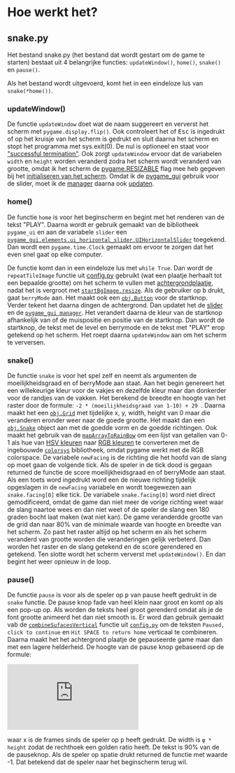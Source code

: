 # Hoe werkt het?

## snake.py
Het bestand snake.py (het bestand dat wordt gestart om de game te starten) bestaat uit 4 belangrijke functies: `updateWindow()`, `home()`, `snake()` en `pause()`.

Als het bestand wordt uitgevoerd, komt het in een eindeloze lus van `snake(*home())`.

### updateWindow()
De functie `updateWindow` doet wat de naam suggereert en ververst het scherm met `pygame.display.flip()`. Ook controleert het of <kbd>Esc</kbd> is ingedrukt of op het kruisje van het scherm is gedrukt en sluit daarna het scherm en stopt het programma met sys.exit(0). De nul is optioneel en staat voor ["successful termination"](https://docs.python.org/3/library/sys.html#sys.exit). Ook zorgt `updateWindow` ervoor dat de variabelen `width` en `height` worden veranderd zodra het scherm wordt veranderd van grootte, omdat ik het scherm de [pygame.RESIZABLE](http://www.pygame.org/docs/ref/display.html#pygame.display.set_mode) flag mee heb gegeven bij het [initialiseren van het scherm](https://github.com/Wouterr0/Snake/blob/master/snake.py#L35). Omdat ik de [pygame_gui](https://github.com/MyreMylar/pygame_gui) gebruik voor de slider, moet ik de [manager](https://pygame-gui.readthedocs.io/en/latest/pygame_gui.html#pygame_gui.ui_manager.UIManager) daarna ook [updaten](https://pygame-gui.readthedocs.io/en/latest/pygame_gui.html#pygame_gui.ui_manager.UIManager.update).

### home()
De functie `home` is voor het beginscherm en begint met het renderen van de tekst "PLAY". Daarna wordt er gebruik gemaakt van de bibliotheek `pygame_ui` en aan de variabele `slider` een [`pygame_gui.elements.ui_horizontal_slider.UIHorizontalSlider`](https://pygame-gui.readthedocs.io/en/latest/pygame_gui.elements.html#module-pygame_gui.elements.ui_horizontal_slider) toegekend. Dan wordt een `pygame.time.Clock` gemaakt om ervoor te zorgen dat het even snel gaat op elke computer.

De functie komt dan in een eindeloze lus met `while True`. Dan wordt de `repeatTileImage` functie uit [config.py](./config.py#L33) gebruikt (wat een plaatje herhaalt tot een bepaalde grootte) om het scherm te vullen met [achtergrondplaatje](assets/brick.png), nadat het is vergroot met [`startBgImage.resize`](https://pillow.readthedocs.io/en/3.1.x/reference/Image.html#PIL.Image.Image.resize). Als de gebruiker op <kbd>b</kbd> drukt, gaat `berryMode` aan. Het maakt ook een [`obj.Button`](objects.py#L182) voor de startknop. Verder tekent het daarna dingen de achtergrond. Dan updatet het de [slider](https://pygame-gui.readthedocs.io/en/latest/pygame_gui.elements.html#module-pygame_gui.elements.ui_horizontal_slider) en de [`pygame_gui manager`](https://pygame-gui.readthedocs.io/en/latest/pygame_gui.html#pygame_gui.ui_manager.UIManager). Het verandert daarna de kleur van de startknop afhankelijk van of de muispositie en positie van de startknop. Dan wordt de startknop, de tekst met de level en berrymode en de tekst met "PLAY" erop getekend op het scherm. Het roept daarna `updateWindow` aan om het scherm te verversen.

### snake()
De functie `snake` is voor het spel zelf en neemt als argumenten de moeilijkheidsgraad en of berryMode aan staat. Aan het begin genereert het een willekeurige kleur voor de vakjes en dezelfde kleur maar dan donkerder voor de randjes van de vakken. Het berekend de breedte en hoogte van het raster door de formule: `-2 * (moeilijkheidsgraad van 1-10) + 29 `. Daarna maakt het een [`obj.Grid`](objects.py#L31) met tijdelijke x, y, width, height van 0 maar die veranderen eronder weer naar de goede grootte. Het maakt dan een [`obj.Snake`](objects.py#L92) object aan met de goedde vorm en de goedde richtingen. Ook maakt het gebruik van de [`mapArrayToRainBow`](config.py#L54) om een lijst van getallen van 0-1 als hue van [HSV kleuren](https://en.wikipedia.org/wiki/HSL_and_HSV) naar [RGB kleuren](https://en.wikipedia.org/wiki/RGB_color_model) te converteren met de ingebouwde [`colorsys`](https://docs.python.org/3.8/library/colorsys.html) bibliotheek, omdat pygame werkt met de RGB colorspace. De variabele `newFacing` is de richting die het hoofd van de slang op moet gaan de volgende tick. Als de speler in de tick dood is gegaan returned de functie de score moeilijkheidsgraad en of berryMode aan staat. Als een toets word ingedrukt word een de nieuwe richting tijdelijk opgeslagen in de `newFacing` variabele en wordt toegewezen aan `snake.facing[0]` elke tick. De variabele `snake.facing[0]` word niet direct gemodificeerd, omdat de game dan niet meer de vorige richting weet waar de slang naartoe wees en dan niet weet of de speler de slang een 180 graden bocht laat maken (wat niet kan). De game veranderdde grootte van de grid dan naar 80% van de minimale waarde van hoogte en breedte van het scherm. Zo past het raster altijd op het scherm en als het scherm veranderd van grootte worden die veranderingen gelijk verbeterd. Dan worden het raster en de slang getekend en de score gerendered en getekend. Ten slotte wordt het scherm ververst met `updateWindow()`. En dan begint het weer opnieuw in de loop.

### pause()
De functie `pause` is voor als de speler op <kbd>p</kbd> van pause heeft gedrukt in de `snake` functie. De pause knop fade van heel klein naar groot en komt op als een pop-up op. Als worden de teksts heel groot gerenderd omdat als je de font grootte animeerd het dan 
niet smooth is. Er word dan gebruik gemaakt vab de [`combineSufacesVertical`](config.py#L25) functie uit [`config.py`](config.py) om de teksten `Paused, click to continue` en `Hit SPACE to return home` verticaal te combineren. Daarna maakt het het achtergrond plaatje de gepauseerde game maar dan met een lagere helderheid. De hoogte van de pause knop gebaseerd op de formule:

![equation](http://latex.codecogs.com/gif.latex?hoogte%3d50%5csin%5cleft%28%5cfrac%7bx%7d%7b10%7d%5cright%29%5ccdot1.03%5e%7b-x%7d%2b%5cleft%28100-1000%5cfrac%7b1%7d%7b2x%7d%5cright%29%5cleft%5c%7bx%3e0%5cright%5c%7d%5cleft%5c%7by%3e0%5cright%5c%7d1)

waar x is de frames sinds de speler op <kbd>p</kbd> heeft gedrukt. De width is `φ * height` zodat de rechthoek een golden ratio heeft. De tekst is 90% van de de pauseknop. Als de speler op spatie drukt returned de functie met waarde -1. Dat betekend dat de speler naar het beginscherm terug wil.

